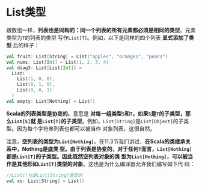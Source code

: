 List类型
===================================================================================
跟数组一样，**列表也是同构的：同一个列表的所有元素都必须是相同的类型**。元素类型为`T`的列表的类型
写作`List[T]`。例如，以下是同样的四个列表 **显式添加了类型** 后的样子：
```scala
val fruit: List[String] = List("apples", "oranges", "pears")
val nums: List[Int] = List(1, 2, 3, 4)
val diag3: List[List[Int]] =
  List(
    List(1, 0, 0),
    List(0, 1, 0),
    List(0, 0, 1)
  )
val empty: List[Nothing] = List()
```
**Scala的列表类型是协变的**。意思是 **对每一组类型`S`和`T`，如果`S`是`T`的子类型，那么`List[S]`就
是`List[T]`的子类型**。例如，`List[String]`是`List[Object]`的子类型。因为每个字符串列表也都可以被当作
对象列表，这很自然。

注意，**空列表的类型为`List[Nothing]`**。在11.3节我们讲过，**在Scala的类继承关系中，Nothing是底类
型。由于列表是协变的，对于任何`T`而言，`List[Nothing]`都是`List[T]`的子类型。因此既然空列表对象的类
型为`List[Nothing]`，可以被当作是其他形如`List[T]`类型的对象**。这也是为什么编译器允许我们编写如下代
码：
```scala
//List()也是List[String]类型的
val xs: List[String] = List()
```



